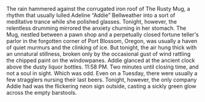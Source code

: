 The rain hammered against the corrugated iron roof of The Rusty Mug, a rhythm that usually lulled Adeline “Addie” Bellweather into a sort of meditative trance while she polished glasses. Tonight, however, the relentless drumming mirrored the anxiety churning in her stomach.  The Mug, nestled between a pawn shop and a perpetually closed fortune teller's parlor in the forgotten corner of Port Blossom, Oregon, was usually a haven of quiet murmurs and the clinking of ice.  But tonight, the air hung thick with an unnatural stillness, broken only by the occasional gust of wind rattling the chipped paint on the windowpanes. Addie glanced at the ancient clock above the dusty liquor bottles. 11:58 PM. Two minutes until closing time, and not a soul in sight.  Which was odd.  Even on a Tuesday, there were usually a few stragglers nursing their last beers.  Tonight, however, the only company Addie had was the flickering neon sign outside, casting a sickly green glow across the empty barstools.
